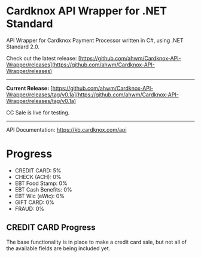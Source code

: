 # Cardknox API Wrapper for .NET Standard
API Wrapper for Cardknox Payment Processor written in C#, using .NET Standard 2.0.

Check out the latest release: [https://github.com/ahwm/Cardknox-API-Wrapper/releases](https://github.com/ahwm/Cardknox-API-Wrapper/releases)

---

**Current Release:** [https://github.com/ahwm/Cardknox-API-Wrapper/releases/tag/v0.1a](https://github.com/ahwm/Cardknox-API-Wrapper/releases/tag/v0.1a)

CC Sale is live for testing.

---

API Documentation: https://kb.cardknox.com/api

# Progress
* CREDIT CARD: 5%
* CHECK (ACH): 0%
* EBT Food Stamp: 0%
* EBT Cash Benefits: 0%
* EBT Wic (eWic): 0%
* GIFT CARD: 0%
* FRAUD: 0%

## CREDIT CARD Progress
The base functionality is in place to make a credit card sale, but not all of the available fields are being included yet.
